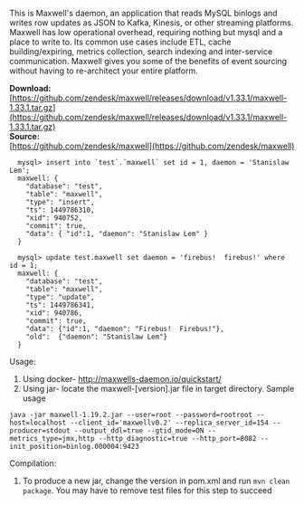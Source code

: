<div id="maxwell-header">
</div>

This is Maxwell's daemon, an application that reads MySQL binlogs and writes
row updates as JSON to Kafka, Kinesis, or other streaming platforms.  Maxwell has
low operational overhead, requiring nothing but mysql and a place to write to.
Its common use cases include ETL, cache building/expiring, metrics collection,
search indexing and inter-service communication.  Maxwell gives you some of the
benefits of event sourcing without having to re-architect your entire platform.

<b>Download:</b><br>
[https://github.com/zendesk/maxwell/releases/download/v1.33.1/maxwell-1.33.1.tar.gz](https://github.com/zendesk/maxwell/releases/download/v1.33.1/maxwell-1.33.1.tar.gz)
<br/>
<b>Source:</b><br>
[https://github.com/zendesk/maxwell](https://github.com/zendesk/maxwell)
<br clear="all">


```
  mysql> insert into `test`.`maxwell` set id = 1, daemon = 'Stanislaw Lem';
  maxwell: {
    "database": "test",
    "table": "maxwell",
    "type": "insert",
    "ts": 1449786310,
    "xid": 940752,
    "commit": true,
    "data": { "id":1, "daemon": "Stanislaw Lem" }
  }
```

```
  mysql> update test.maxwell set daemon = 'firebus!  firebus!' where id = 1;
  maxwell: {
    "database": "test",
    "table": "maxwell",
    "type": "update",
    "ts": 1449786341,
    "xid": 940786,
    "commit": true,
    "data": {"id":1, "daemon": "Firebus!  Firebus!"},
    "old":  {"daemon": "Stanislaw Lem"}
  }
```

Usage:
1. Using docker- http://maxwells-daemon.io/quickstart/
2. Using jar- locate the maxwell-[version].jar file in target directory. 
Sample usage
```
java -jar maxwell-1.19.2.jar --user=root --password=rootroot --host=localhost --client_id='maxwellv0.2' --replica_server_id=154 --producer=stdout --output_ddl=true --gtid_mode=ON --metrics_type=jmx,http --http_diagnostic=true --http_port=8082 --init_position=binlog.000004:9423
```

Compilation:
1. To produce a new jar, change the version in pom.xml and run ```mvn clean package```. 
You may have to remove test files for this step to succeed